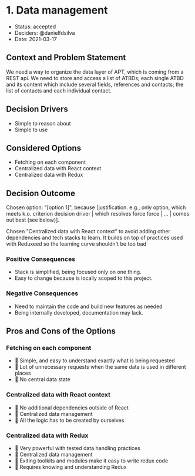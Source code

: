 # 1. Data management

- Status: accepted
- Deciders: @danielfdsilva
- Date: 2021-03-17

## Context and Problem Statement

We need a way to organize the data layer of APT, which is coming from a REST api.
We need to store and access a list of ATBDs; each single ATBD and its content which include several fields, references and contacts; the list of contacts and each individual contact.

## Decision Drivers

- Simple to reason about
- Simple to use

## Considered Options

- Fetching on each component
- Centralized data with React context
- Centralized data with Redux

## Decision Outcome

Chosen option: "[option 1]", because [justification. e.g., only option, which meets k.o. criterion decision driver | which resolves force force | … | comes out best (see below)].

Chosen "Centralized data with React context" to avoid adding other dependencies and tech stacks to learn. It builds on top of practices used with Reduxeed so the learning curve shouldn't be too bad

### Positive Consequences

- Stack is simplified, being focused only on one thing.
- Easy to change because is locally scoped to this project.

### Negative Consequences

- Need to maintain the code and build new features as needed
- Being internally developed, documentation may lack.

## Pros and Cons of the Options

### Fetching on each component

- 💚 Simple, and easy to understand exactly what is being requested
- 🚩 Lot of unnecessary requests when the same data is used in different places
- 🚩 No central data state

### Centralized data with React context

- 💚 No additional dependencies outside of React
- 💚 Centralized data management
- 🚩 All the logic has to be created by ourselves

### Centralized data with Redux

- 💚 Very powerful with tested data handling practices
- 💚 Centralized data management
- 💚 Exiting toolkits and modules make it easy to write redux code
- 🚩 Requires knowing and understanding Redux
